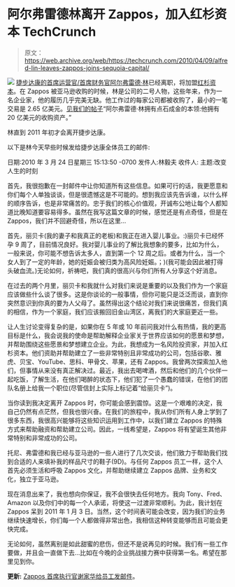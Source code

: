 # 阿尔弗雷德林离开 Zappos，加入红杉资本 TechCrunch

> 原文：<https://web.archive.org/web/https://techcrunch.com/2010/04/09/alfred-lin-leaves-zappos-joins-sequoia-capital/>

![](img/60750ee7ba723f4644e387530ca6894d.png) [捷步达康的首席运营官/首席财务官阿尔弗雷德·林](https://web.archive.org/web/20221209141308/http://www.crunchbase.com/person/alfred-lin)已经离职，将加盟[红杉资本](https://web.archive.org/web/20221209141308/http://www.crunchbase.com/financial-organization/sequoia-capital)。在 Zappos 被亚马逊收购的时候，林是公司的二号人物，这些年来，作为一名企业家，他的履历几乎完美无缺。他工作过的每家公司都被收购了，最小的一笔交易是 2.65 亿美元。[见我们的帖子](https://web.archive.org/web/20221209141308/https://beta.techcrunch.com/2009/07/28/alfred-lin-has-the-midas-touch-the-man-with-2-billion-in-acquisitions-under-his-belt/)“阿尔弗雷德·林拥有点石成金的本领:他拥有 20 亿美元的收购资产。”

林直到 2011 年初才会离开捷步达康。

以下是林今天早些时候发给捷步达康全体员工的邮件:

日期:2010 年 3 月 24 日星期三 15:13:50 -0700
发件人:林毅夫
收件人:
主题:改变人生的时刻

首先，我很抱歉在一封邮件中让你知道所有这些信息。如果可行的话，我更愿意和你们每个人单独谈谈，但是很遗憾这是不可能的。想到我应该先告诉谁，以什么样的顺序告诉，也是非常痛苦的。忠于我们的核心价值观，开诚布公地让每个人都知道比晚知道要容易得多。虽然在我写这篇文章的时候，感觉还是有点奇怪，但是在 Zappos，我们并不回避奇怪，所以在这里…

首先，丽贝卡(我的妻子和我真正的老板)和我正在进入婴儿事业。:)丽贝卡已经怀孕 9 周了，目前情况良好。我对婴儿事业的了解比我想象的要多，比如为什么，一般来说，你可能不想告诉太多人，直到第一个 12 周之后。或者为什么，当一个女人到了一定的年龄，她的妊娠会被归类为高风险妊娠。；)(我可能会因此被打得头破血流。)无论如何，祈祷吧，我们真的很高兴与你们所有人分享这个好消息。

在过去的两个月里，丽贝卡和我就什么对我们来说是重要的以及我们作为一个家庭应该做些什么谈了很多。这是你谈论的一般事情，但你可能只是泛泛而谈，直到你突然意识到你真的要为人父母了。虽然得出这个结论对我们来说很痛苦，但我们真的相信，作为一个家庭，我们应该搬回旧金山湾区，离我们的大家庭更近一些。

让人生讨论变得复杂的是，如果你在 5 年或 10 年前问我对什么有热情，我的更高目标是什么，我会说我的使命是帮助解释企业家关于世界应该如何的愿景和梦想，并帮助围绕这些愿景和梦想建立企业。为此，我想成为一名风险投资家，并加入红杉资本。他们资助并帮助建立了一些非常特别且非常成功的公司，包括谷歌、雅虎、贝宝、YouTube、思科、甲骨文、苹果，还有 Zappos。我曾两次探索加入他们，但事情从来没有真正解决过。最近，我出去喝啤酒，然后和他们的几个伙伴一起吃饭，了解生活，在他们喝醉的状态下，他们犯了一个愚蠢的错误，在他们的团队名册上给我一个职位(尽管信封上实际上标记着“给丽贝卡”)。

当你读到我决定离开 Zappos 时，你可能会感到震惊。这是一个艰难的决定，我自己仍然有点茫然，但我也很兴奋。在我们的旅程中，我从你们所有人身上学到了很多东西，我很高兴能够将这些知识运用到工作中，以我们建立 Zappos 的特殊方式来帮助融资和帮助建立公司。因此，一线希望是，Zappos 将有望诞生其他非常特别和非常成功的公司。

托尼、弗雷德和我已经与亚马逊的一些人进行了几次交谈，他们致力于帮助我们找到合适的人来填补我的样品尺寸的鞋子(9D)。与任何 Zappos 员工一样，这个人首先必须生活和呼吸 Zappos 文化，并帮助继续建立 Zappos 品牌、业务和文化，独立于亚马逊。

现在消息出来了，我也想向你保证，我不会很快去任何地方。我向 Tony、Fred、Amazon 以及你们中的每一个人承诺，将使这一过渡非常顺利。为此，我计划在 Zappos 呆到 2011 年 1 月 3 日。当然，这个时间表可能会改变，因为我们的业务继续快速增长，你们每一个人都做得非常出色，我相信这种转变能够而且可能会更快完成。

无论如何，虽然离别是如此甜蜜的悲伤，但还不是说再见的时候。我们有一些工作要做，并且会一直做下去…比如在今晚的企业挑战接力赛中获得第一名。希望在那里见到你。

**更新:** [Zappos 首席执行官谢家华给员工发邮件](https://web.archive.org/web/20221209141308/https://beta.techcrunch.com/2010/04/09/zappos-ceo-tony-hsieh-reassures-the-troops-announces-hints-at-new-secret-project/)。